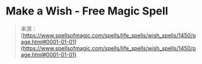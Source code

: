 <!--yml

类别: 未分类

date: 2024-06-12 18:34:28

-->

# Make a Wish - Free Magic Spell

> 来源：[https://www.spellsofmagic.com/spells/life_spells/wish_spells/1450/page.html#0001-01-01](https://www.spellsofmagic.com/spells/life_spells/wish_spells/1450/page.html#0001-01-01)
